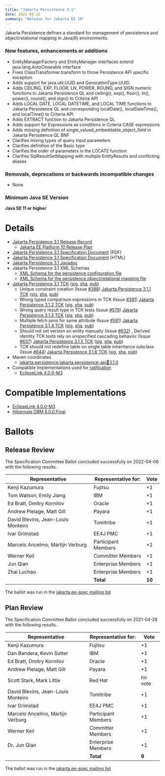 ```yaml
---
title: "Jakarta Persistence 3.1"
date: 2021-04-15
summary: "Release for Jakarta EE 10"
---
```

Jakarta Persistence defines a standard for management of persistence
and object/relational mapping in Java(R) environments.

### New features, enhancements or additions
<!-- List here -->
* EntityManagerFactory and EntityManager interfaces extend java.lang.AutoCloseable interface
* Fixes ClassTransformer.transform to throw Persistence API specific exception
* Adds support for java.util.UUID and GenerationType.UUID
* Adds CEILING, EXP, FLOOR, LN, POWER, ROUND, and SIGN
numeric functions to Jakarta Persistence QL and ceiling(), exp(),
floor(), ln(), power(), round(), and sign() to Criteria API
* Adds LOCAL DATE, LOCAL DATETIME, and LOCAL TIME functions to Jakarta Persistence QL and
corresponding localDate(), localDateTime(), and localTime() to Criteria API
* Adds EXTRACT function to Jakarta Persistence QL
* Adds support for Expressions as conditions in Criteria CASE expressions
* Adds missing definition of single_valued_embeddable_object_field in Jakarta Persistence QL BNF
* Clarifies mixing types of query input parameters
* Clarifies definition of the Basic type
* Clarifies the order of parameters in the LOCATE function
* Clarifies SqlResultSetMapping with multiple EntityResults and conflicting aliases

### Removals, deprecations or backwards incompatible changes
<!-- List here -->
* None

### Minimum Java SE Version
<!-- Specify the minimum required Java SE version for this specification -->
**Java SE 11 or higher**

# Details

* [Jakarta Persistence 3.1 Release Record](https://projects.eclipse.org/projects/ee4j.jpa/releases/3.1)
    * [Jakarta EE Platform 10 Release Plan](https://jakartaee.github.io/platform/jakartaee10/JakartaEE10ReleasePlan)
* [Jakarta Persistence 3.1 Specification Document](./jakarta-persistence-spec-3.1.pdf) (PDF)
* [Jakarta Persistence 3.1 Specification Document](./jakarta-persistence-spec-3.1.html) (HTML)
* [Jakarta Persistence 3.1 Javadoc](./apidocs)
* Jakarta Persistence 3.1 XML Schemas
    * [XML Schema for the persistence configuration file](https://jakarta.ee/xml/ns/persistence/persistence_3_0.xsd)
    * [XML Schema for the persistence object/relational mapping file](https://jakarta.ee/xml/ns/persistence/orm/orm_3_1.xsd)
* [Jakarta Persistence 3.1 TCK](https://download.eclipse.org/jakartaee/persistence/3.1/jakarta-persistence-tck-3.1.0.zip)  ([sig](https://download.eclipse.org/jakartaee/persistence/3.1/jakarta-persistence-tck-3.1.0.zip.sig),  [sha](https://download.eclipse.org/jakartaee/persistence/3.1/jakarta-persistence-tck-3.1.0.zip.sha256),  [pub](https://jakarta.ee/specifications/jakartaee-spec-committee.pub))
   * Unique constraint creation (Issue [#388](https://github.com/jakartaee/persistence/issues/388))  [Jakarta Persistence 3.1.1 TCK](https://download.eclipse.org/jakartaee/persistence/3.1/jakarta-persistence-tck-3.1.1.zip)  ([sig](https://download.eclipse.org/jakartaee/persistence/3.1/jakarta-persistence-tck-3.1.1.zip.sig),  [sha](https://download.eclipse.org/jakartaee/persistence/3.1/jakarta-persistence-tck-3.1.1.zip.sha256),  [pub](https://jakarta.ee/specifications/jakartaee-spec-committee.pub))
   * Wrong typed comparison expressions in TCK (Issue [#391](https://github.com/jakartaee/persistence/issues/391))  [Jakarta Persistence 3.1.2 TCK](https://download.eclipse.org/jakartaee/persistence/3.1/jakarta-persistence-tck-3.1.2.zip)  ([sig](https://download.eclipse.org/jakartaee/persistence/3.1/jakarta-persistence-tck-3.1.2.zip.sig),  [sha](https://download.eclipse.org/jakartaee/persistence/3.1/jakarta-persistence-tck-3.1.2.zip.sha256),  [pub](https://jakarta.ee/specifications/jakartaee-spec-committee.pub))
   * Wrong query result type in TCK tests (Issue [#579](https://github.com/jakartaee/persistence/issues/579))  [Jakarta Persistence 3.1.3 TCK](https://download.eclipse.org/jakartaee/persistence/3.1/jakarta-persistence-tck-3.1.3.zip)  ([sig](https://download.eclipse.org/jakartaee/persistence/3.1/jakarta-persistence-tck-3.1.3.zip.sig),  [sha](https://download.eclipse.org/jakartaee/persistence/3.1/jakarta-persistence-tck-3.1.3.zip.sha256),  [pub](https://jakarta.ee/specifications/jakartaee-spec-committee.pub))
   * Multiple fetch joins for same attribute (Issue [#591](https://github.com/jakartaee/persistence/issues/591))  [Jakarta Persistence 3.1.4 TCK](https://download.eclipse.org/jakartaee/persistence/3.1/jakarta-persistence-tck-3.1.4.zip)  ([sig](https://download.eclipse.org/jakartaee/persistence/3.1/jakarta-persistence-tck-3.1.4.zip.sig),  [sha](https://download.eclipse.org/jakartaee/persistence/3.1/jakarta-persistence-tck-3.1.4.zip.sha256),  [pub](https://jakarta.ee/specifications/jakartaee-spec-committee.pub))
   * Should not set version on entity manually (Issue [#632](https://github.com/jakartaee/persistence/issues/632)) , Derived identity TCK tests rely on unspecified cascading behavior (Issue [#637](https://github.com/jakartaee/persistence/issues/637)) [Jakarta Persistence 3.1.5 TCK](https://download.eclipse.org/jakartaee/persistence/3.1/jakarta-persistence-tck-3.1.5.zip)  ([sig](https://download.eclipse.org/jakartaee/persistence/3.1/jakarta-persistence-tck-3.1.5.zip.sig),  [sha](https://download.eclipse.org/jakartaee/persistence/3.1/jakarta-persistence-tck-3.1.5.zip.sha256),  [pub](https://jakarta.ee/specifications/jakartaee-spec-committee.pub))
   * TCK should not redefine table on single table inheritance subclass (Issue [#644](https://github.com/jakartaee/persistence/issues/644)) [Jakarta Persistence 3.1.6 TCK](https://download.eclipse.org/jakartaee/persistence/3.1/jakarta-persistence-tck-3.1.6.zip)  ([sig](https://download.eclipse.org/jakartaee/persistence/3.1/jakarta-persistence-tck-3.1.6.zip.sig),  [sha](https://download.eclipse.org/jakartaee/persistence/3.1/jakarta-persistence-tck-3.1.6.zip.sha256),  [pub](https://jakarta.ee/specifications/jakartaee-spec-committee.pub))
* Maven coordinates
    * [jakarta.persistence:jakarta.persistence-api:jar:3.1.0](https://central.sonatype.com/artifact/jakarta.persistence/jakarta.persistence-api/3.1.0/jar)
* Compatible Implementations used for [ratification](https://www.eclipse.org/projects/efsp/?version=1.2#efsp-ratification)
    * [EclipseLink 4.0.0-M3](https://jakarta.oss.sonatype.org/content/repositories/staging/org/eclipse/persistence/eclipselink/4.0.0-M3/eclipselink-4.0.0-M3.zip)

# Compatible Implementations

* [EclipseLink 4.0.0-M3](https://jakarta.oss.sonatype.org/content/repositories/staging/org/eclipse/persistence/eclipselink/4.0.0-M3/eclipselink-4.0.0-M3.zip)
* [Hibernate ORM 6.0.0.Final](https://hibernate.org/orm/releases/6.0/)

# Ballots

## Release Review

The Specification Committee Ballot concluded successfully on 2022-04-06 with the following results.

| Representative                                 | Representative for: | Vote   |
|------------------------------------------------|---------------------|--------|
| Kenji Kazumura                                 | Fujitsu             |    +1  |
| Tom Watson, Emily Jiang                        | IBM                 |    +1  |
| Ed Bratt, Dmitry Kornilov                      | Oracle              |    +1  |
| Andrew Pielage, Matt Gill                      | Payara              |    +1  |
| David Blevins, Jean-Louis Monteiro             | Tomitribe           |    +1  |
| Ivar Grimstad                                  | EE4J PMC            |    +1  |
| Marcelo Ancelmo, Martijn Verburg               | Participant Members |    +1  |
| Werner Keil                                    | Committer Members   |    +1  |
| Jun Qian                                       | Enterprise Members  |    +1  |
| Zhai Luchao                                    | Enterprise Members  |    +1  |
|                                                | **Total**           | **10** |

The ballot was run in the [jakarta.ee-spec mailing list](https://www.eclipse.org/lists/jakarta.ee-spec/msg02317.html)

## Plan Review

The Specification Committee Ballot concluded successfully on 2021-04-28 with the following results.

| Representative                                 | Representative for: |  Vote   |
|------------------------------------------------|---------------------|---------|
| Kenji Kazumura                                 | Fujitsu             |   +1    |
| Dan Bandera, Kevin Sutter                      | IBM                 |   +1    |
| Ed Bratt, Dmitry Kornilov                      | Oracle              |   +1    |
| Andrew Pielage, Matt Gill                      | Payara              |   +1    |
| Scott Stark, Mark Little                       | Red Hat             | no vote |
| David Blevins, Jean-Louis Monteiro             | Tomitribe           |   +1    |
| Ivar Grimstad                                  | EE4J PMC            |   +1    |
| Marcelo Ancelmo, Martijn Verburg               | Participant Members |   +1    |
| Werner Keil                                    | Committer Members   |   +1    |
| Dr. Jun Qian                                   | Enterprise Members  |   +1    |
|                                                | **Total**           |  **9**  |

The ballot was run in the [jakarta.ee-spec mailing list](https://www.eclipse.org/lists/jakarta.ee-spec/msg01530.html)

